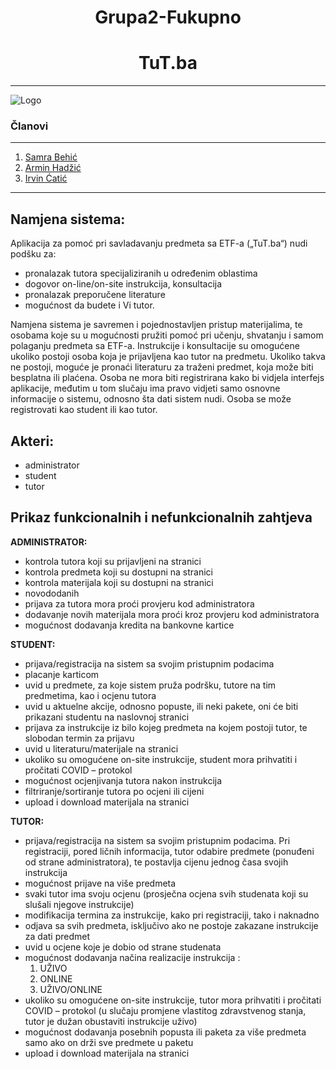 <h1 align="center">Grupa2-Fukupno</h1>
<h1 align="center">TuT.ba</h1>

-------

![Logo](https://i.postimg.cc/x83Fn6zs/logo.jpg)

### Članovi 
------
1. [Samra Behić](https://github.com/Samra17)
2. [Armin Hadžić](https://github.com/ahadzic7)
3. [Irvin Ćatić](https://github.com/icatic1)


------
## Namjena sistema:

Aplikacija za pomoć pri savladavanju predmeta sa ETF-a („TuT.ba“) nudi podšku za:
* pronalazak tutora specijaliziranih u određenim oblastima 
* dogovor on-line/on-site instrukcija, konsultacija
* pronalazak preporučene literature
* mogućnost da budete i Vi tutor.

Namjena sistema je savremen i pojednostavljen pristup materijalima, te osobama koje su u mogućnosti pružiti pomoć pri učenju, shvatanju i samom polaganju predmeta sa ETF-a.
Instrukcije i konsultacije su omogućene ukoliko postoji osoba koja je prijavljena kao tutor na predmetu. Ukoliko takva ne postoji, moguće je pronaći literaturu za traženi predmet, koja može biti besplatna ili plaćena.
Osoba ne mora biti registrirana kako bi vidjela interfejs aplikacije, međutim u tom slučaju ima pravo vidjeti samo osnovne informacije o sistemu, odnosno šta dati sistem nudi. 
Osoba se može registrovati kao student ili kao tutor.

## Akteri:

* administrator
* student
* tutor


##  Prikaz funkcionalnih i nefunkcionalnih zahtjeva

**ADMINISTRATOR:**
* kontrola tutora koji su prijavljeni na stranici
* kontrola predmeta koji su dostupni na stranici
* kontrola materijala koji su dostupni na stranici
*  novododanih
* prijava za tutora mora proći provjeru kod administratora 
* dodavanje novih materijala mora proći kroz provjeru kod administratora
* mogućnost dodavanja kredita na bankovne kartice

**STUDENT:**
* prijava/registracija na sistem sa svojim pristupnim podacima
* placanje karticom
* uvid u predmete, za koje sistem pruža podršku, tutore na tim predmetima, kao i ocjenu tutora
* uvid u aktuelne akcije, odnosno popuste, ili neki pakete, oni će biti prikazani studentu na naslovnoj stranici
* prijava za instrukcije iz bilo kojeg predmeta na kojem postoji tutor, te slobodan termin za prijavu
* uvid u literaturu/materijale na stranici
* ukoliko su omogućene on-site instrukcije, student mora prihvatiti i pročitati COVID – protokol
* mogućnost ocjenjivanja tutora nakon instrukcija 
* filtriranje/sortiranje tutora po ocjeni ili cijeni
* upload i download materijala na stranici

**TUTOR:**
* prijava/registracija na sistem sa svojim pristupnim podacima. Pri registraciji, pored ličnih informacija, tutor odabire predmete (ponuđeni od strane administratora), te postavlja cijenu jednog časa svojih instrukcija
* mogućnost prijave na više predmeta
* svaki tutor ima svoju ocjenu (prosječna ocjena svih studenata koji su slušali njegove instrukcije)
* modifikacija termina za instrukcije, kako pri registraciji, tako i naknadno
* odjava sa svih predmeta, isključivo ako ne postoje zakazane instrukcije za dati predmet
* uvid u ocjene koje je dobio od strane studenata
* mogućnost dodavanja načina realizacije instrukcija :
	1. UŽIVO
	1. ONLINE
	1. UŽIVO/ONLINE
* ukoliko su omogućene on-site instrukcije, tutor mora prihvatiti i pročitati COVID – protokol (u slučaju promjene vlastitog zdravstvenog stanja, tutor je dužan obustaviti instrukcije uživo)
* mogućnost dodavanja posebnih popusta ili paketa za više predmeta samo ako on drži sve predmete u paketu 
* upload i download materijala na stranici


